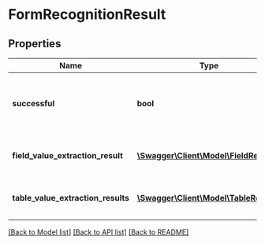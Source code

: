 # FormRecognitionResult

## Properties
Name | Type | Description | Notes
------------ | ------------- | ------------- | -------------
**successful** | **bool** | True if the operation was successful, false otherwise | [optional] 
**field_value_extraction_result** | [**\Swagger\Client\Model\FieldResult[]**](FieldResult.md) | Result of form field OCR data extraction | [optional] 
**table_value_extraction_results** | [**\Swagger\Client\Model\TableResult[]**](TableResult.md) | Result of form table OCR data extraction | [optional] 

[[Back to Model list]](../README.md#documentation-for-models) [[Back to API list]](../README.md#documentation-for-api-endpoints) [[Back to README]](../README.md)


